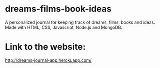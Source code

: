 # dreams-films-book-ideas
A personalized journal for keeping track of dreams, films, books and ideas. Made with HTML, CSS, Javascript, Node.js and MongoDB.
# Link to the website:
http://dreams-journal-app.herokuapp.com/
